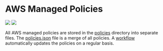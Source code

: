 # AWS Managed Policies

![](https://shields.io/date/1698043376.svg?label=last%20run)
![](https://shields.io/date/1698043376.svg?label=last%20updated)

All AWS managed policies are stored in the [policies](policies) directory into
separate files. The [policies.json](policies/policies.json) file is a merge of
all policies. A [workflow](.github/workflows/list-policies.yaml) automatically
updates the policies on a regular basis.
